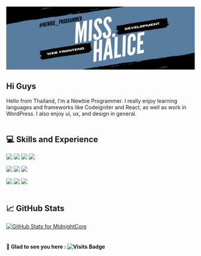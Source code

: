 ![](https://github.com/MidnightCore/MidnightCore/blob/master/Cordale.png)
## Hi Guys 
<!-- <img src="https://github.com/MidnightCore/MidnightCore/blob/master/waving-hand-joypixels.gif" width="30px"> -->


Hello from Thailand, I'm a Newbie Programmer. 
I really enjoy learning languages and frameworks like Codeigniter and React, as well as work in WordPress. I also enjoy ui, ux, and design in general.
<br>
<br>
## 💻 Skills and Experience
![](https://img.shields.io/badge/Code-HTML-informational?style=flat&logo=Html5&logoColor=white&color=042460)
![](https://img.shields.io/badge/Code-JavaScript-informational?style=flat&logo=JavaScript&logoColor=white&color=042460)
![](https://img.shields.io/badge/Code-PHP-informational?style=flat&logo=Php&logoColor=white&color=042460)
![](https://img.shields.io/badge/Code-PYTHON-informational?style=flat&logo=Python&logoColor=white&color=042460)

![](https://img.shields.io/badge/Style-CSS-informational?style=flat&logo=css3&logoColor=white&color=587d9f)
![](https://img.shields.io/badge/Style-Bootstrap-informational?style=flat&logo=Bootstrap&logoColor=white&color=587d9f)
![](https://img.shields.io/badge/Style-MaterializeCSS-informational?style=flat&logo=Material-UI&logoColor=white&color=587d9f)

![](https://img.shields.io/badge/Tools-Photoshop-informational?style=flat&logo=Adobe-Photoshop&logoColor=white&color=4AB197)
![](https://img.shields.io/badge/Tools-GitHub-informational?style=flat&logo=GitHub&logoColor=white&color=4AB197)
![](https://img.shields.io/badge/Tools-Wordpress-informational?style=flat&logo=Wordpress&logoColor=white&color=4AB197)
<br>
<br>

## &#x1f4c8; GitHub Stats
<!-- <a href="https://github.com/MidnightCore">
  <img align="center" style="margin:0.5rem" src="https://github-readme-stats.vercel.app/api/top-langs/?username=MidnightCore&hide=html,css&title_color=ffffff&text_color=c9cacc&icon_color=4AB197&bg_color=1A2B34"/>
</a> -->
<a href="https://github.com/MidnightCore">
<!--   <img align="center" style="margin:0.5rem" src="https://github-readme-stats.vercel.app/api?username=MidnightCore&show_icons=true&line_height=27&count_private=true&title_color=ffffff&text_color=c9cacc&icon_color=4AB097&bg_color=1A2B34"/> -->
    <img align="center" src="https://github-readme-stats.vercel.app/api?username=MidnightCore&show_icons=true&include_all_commits=true&count_private=true&theme=tokyonight&layout=compact" alt="GitHub Stats for MidnightCore" width="700"/>
</a>

<!-- <img src="https://github-readme-stats.vercel.app/api?username=mishmanners&show_icons=true&include_all_commits=true&count_private=true&theme=jolly&layout=compact" alt="GitHub Stats for MishManners" width="700">
<img src="https://github-readme-streak-stats.herokuapp.com?user=MishManners&theme=jolly" width="700"> -->

<br>
<br>

#### 🙏 Glad to see you here :  ![Visits Badge](https://badges.pufler.dev/visits/MidnightCore/MidnightCore)
